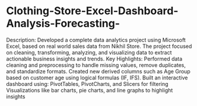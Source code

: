 # Clothing-Store-Excel-Dashboard-Analysis-Forecasting-

Description: Developed a complete data analytics project using Microsoft Excel, based on real
world sales data from Nikhil Store. The project focused on cleaning, transforming, analyzing, and
 visualizing data to extract actionable business insights and trends.
 Key Highlights:
 Performed data cleaning and preprocessing to handle missing values, remove duplicates, and
 standardize formats.
 Created new derived columns such as Age Group based on customer age using logical formulas
 (IF, IFS).
 Built an interactive dashboard using:
 PivotTables, PivotCharts, and Slicers for filtering
 Visualizations like bar charts, pie charts, and line graphs to highlight insights
